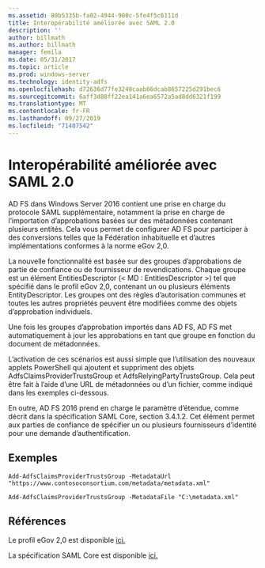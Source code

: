 ```yaml
---
ms.assetid: 80b5335b-fa02-4944-900c-5fe4f5c6111d
title: Interopérabilité améliorée avec SAML 2.0
description: ''
author: billmath
ms.author: billmath
manager: femila
ms.date: 05/31/2017
ms.topic: article
ms.prod: windows-server
ms.technology: identity-adfs
ms.openlocfilehash: d72636d77fe3240caab66dcab8657225d291bec6
ms.sourcegitcommit: 6aff3d88ff22ea141a6ea6572a5ad8dd6321f199
ms.translationtype: MT
ms.contentlocale: fr-FR
ms.lasthandoff: 09/27/2019
ms.locfileid: "71407542"
---
```

# <a name="improved-interoperability-with-saml-20"></a>Interopérabilité améliorée avec SAML 2.0



  
AD FS dans Windows Server 2016 contient une prise en charge du protocole SAML supplémentaire, notamment la prise en charge de l’importation d’approbations basées sur des métadonnées contenant plusieurs entités.  Cela vous permet de configurer AD FS pour participer à des conversions telles que la Fédération inhabituelle et d’autres implémentations conformes à la norme eGov 2,0.   
  
La nouvelle fonctionnalité est basée sur des groupes d’approbations de partie de confiance ou de fournisseur de revendications. Chaque groupe est un élément EntitiesDescriptor (< MD : EntitiesDescriptor >) tel que spécifié dans le profil eGov 2,0, contenant un ou plusieurs éléments EntityDescriptor.  Les groupes ont des règles d’autorisation communes et toutes les autres propriétés peuvent être modifiées comme des objets d’approbation individuels.  
  
Une fois les groupes d’approbation importés dans AD FS, AD FS met automatiquement à jour les approbations en tant que groupe en fonction du document de métadonnées.  
  
L’activation de ces scénarios est aussi simple que l’utilisation des nouveaux applets PowerShell qui ajoutent et suppriment des objets AdfsClaimsProviderTrustsGroup et AdfsRelyingPartyTrustsGroup. Cela peut être fait à l’aide d’une URL de métadonnées ou d’un fichier, comme indiqué dans les exemples ci-dessous.  
  
En outre, AD FS 2016 prend en charge le paramètre d’étendue, comme décrit dans la spécification SAML Core, section 3.4.1.2. Cet élément permet aux parties de confiance de spécifier un ou plusieurs fournisseurs d’identité pour une demande d’authentification.  
  
## <a name="examples"></a>Exemples  
  
```  
Add-AdfsClaimsProviderTrustsGroup -MetadataUrl "https://www.contosoconsortium.com/metadata/metadata.xml"   
```  
  
  
  
```  
Add-AdfsClaimsProviderTrustsGroup -MetadataFile "C:\metadata.xml"   
```  
  
## <a name="references"></a>Références  
  
Le profil eGov 2,0 est disponible [ici.](https://kantarainitiative.org/confluence/download/attachments/60817482/kantara-report-egov-saml2-profile-2.0.pdf?version=1&modificationDate=1345580916000&api=v2)  
  
La spécification SAML Core est disponible [ici.](https://docs.oasis-open.org/security/saml/v2.0/saml-core-2.0-os.pdf)   


